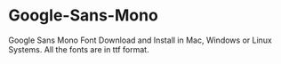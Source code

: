 # Google-Sans-Mono
Google Sans Mono Font Download and Install in Mac, Windows or Linux Systems.
All the fonts are in ttf format.
